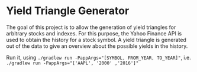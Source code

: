 # Yield Triangle Generator

The goal of this project is to allow the generation of yield triangles for arbitrary stocks and indexes. For this purpose, the Yahoo Finance API is used to obtain the history for a stock symbol.
A yield triangle is generated out of the data to give an overview about the possible yields in the history.

Run it, using `./gradlew run -PappArgs="[SYMBOL, FROM_YEAR, TO_YEAR]"`, i.e. `./gradlew run -PappArgs="['AAPL', '2000' ,'2016']"`
